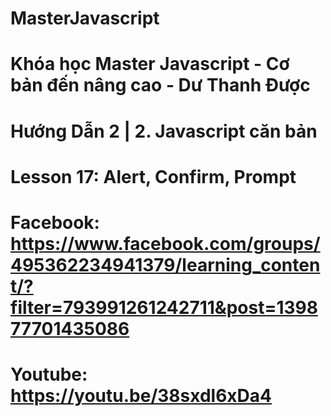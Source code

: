 # MasterJavascript
# Khóa học Master Javascript - Cơ bản đến nâng cao - Dư Thanh Được

# Hướng Dẫn 2 | 2. Javascript căn bản

  # Lesson 17: Alert, Confirm, Prompt
  # Facebook: https://www.facebook.com/groups/495362234941379/learning_content/?filter=793991261242711&post=139877701435086
  # Youtube: https://youtu.be/38sxdl6xDa4